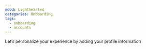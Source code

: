 ```yaml
---
mood: Lighthearted
categories: Onboarding
tags:
  - onboarding
  - accounts
---
```

Let’s personalize your experience by adding your profile information